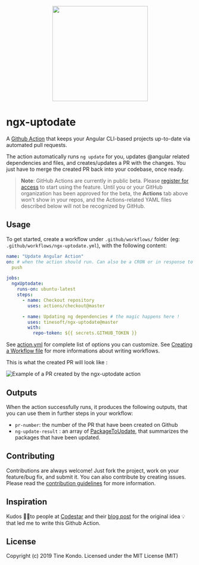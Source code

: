 
<p align="center">
  <img height="256px" width="256px" style="text-align: center;" src="https://cdn.jsdelivr.net/gh/tinesoft/ngx-uptodate@develop/assets/logo.svg">
</p>

# ngx-uptodate

A [Github Action](https://github.com/features/actions) that keeps your Angular CLI-based projects up-to-date via automated pull requests.

The action automatically runs `ng update` for you, updates @angular related dependencies and files, and creates/updates a PR with the changes.
You just have to merge the created PR back into your codebase, once ready.

> **Note**: GitHub Actions are currently in public beta. Please [register for
> access](https://github.com/features/actions) to start using the feature. Until you or your
> GitHub organization has been approved for the beta, the **Actions** tab above won't show in
> your repos, and the Actions-related YAML files described below will not be recognized by
> GitHub.

## Usage

To get started, create a workflow under `.github/workflows/` folder (eg: `.github/workflows/ngx-uptodate.yml`), with the following content:

``` yaml
name: "Update Angular Action"
on: # when the action should run. Can also be a CRON or in response to external events. see https://git.io/JeBz1
  push

jobs:
  ngxUptodate:
    runs-on: ubuntu-latest
    steps:
      - name: Checkout repository
        uses: actions/checkout@master

      - name: Updating ng dependencies # the magic happens here !
        uses: tinesoft/ngx-uptodate@master
        with:
          repo-token: ${{ secrets.GITHUB_TOKEN }}

```

See [action.yml](action.yml) for complete list of options you can customize.
See [Creating a Workflow file](https://help.github.com/en/github/automating-your-workflow-with-github-actions/configuring-a-workflow#creating-a-workflow-file) for more informations about writing workflows.

This is what the created PR will look like :

![Example of a PR created by the ngx-uptodate action](https://cdn.jsdelivr.net/gh/tinesoft/ngx-uptodate@develop/assets/ngx-uptodate-pr-dark.png "Example of a PR created by the ngx-uptodate action")

## Outputs

When the action successfully runs, it produces the following outputs, that you can use them in further steps in your workflow:

* `pr-number`: the number of the PR that have been created on Github
*  `ng-update-result` : an array of [PackageToUpdate](src/ngupdate.service.ts#L7), that summarizes the packages that have been updated.

## Contributing

Contributions are always welcome! Just fork the project, work on your feature/bug fix, and submit it.
You can also contribute by creating issues. Please read the [contribution guidelines](.github/CONTRIBUTING.md) for more information.

## Inspiration

Kudos 👍🏾to people at [Codestar](https://www.codestar.nl/) and their [blog post](https://medium.com/codestar-blog/how-we-automated-our-angular-updates-9790212aa211) for the original idea 💡that led me to write this Github Action.

## License

Copyright (c) 2019 Tine Kondo. Licensed under the MIT License (MIT)
